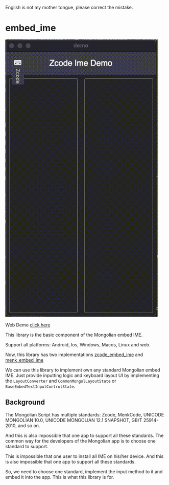 English is not my mother tongue, please correct the mistake.

# embed_ime

![](https://raw.githubusercontent.com/Satsrag/embed_input/main/desktop_screenshot.gif)

Web Demo [click here](https://satsrag.github.io)

This library is the basic component of the Mongolian embed IME.

Support all platforms: Android, Ios, Windows, Macos, Linux and web.

Now, this library has two implementations [zcode_embed_ime](https://github.com/Satsrag/embed_input/tree/main/zcode_embed_ime) and [menk_embed_ime](https://github.com/Satsrag/embed_input/tree/main/menk_embed_ime)

We can use this library to implement own any standard Mongolian embed IME. Just provide inputting logic and keyboard layout UI by implementing the `LayoutConverter` and `CommonMongolLayoutState` or `BaseEmbedTextInputControlState`.

## Background

The Mongolian Script has multiple standards: Zcode, MenkCode, UNICODE MONGOLIAN 10.0, UNICODE MONGOLIAN 12.1 SNAPSHOT, GB/T 25914-2010, and so on.

And this is also impossible that one app to support all these standards. 
The common way for the developers of the Mongolian app is to choose one standard to support.

This is impossible that one user to install all IME on his/her device. 
And this is also impossible that one app to support all these standards. 

So, we need to choose one standard, implement the input method to it and embed it into the app. This is what this library is for. 
